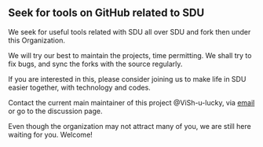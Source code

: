 ## Seek for tools on GitHub related to SDU

We seek for useful tools related with SDU all over SDU and fork then under this Organization.

We will try our best to maintain the projects, time permitting. We shall try to fix bugs, and sync the forks with the source regularly.

If you are interested in this, please consider joining us to make life in SDU easier together, with technology and codes.

Contact the current main maintainer of this project @ViSh-u-lucky, via [email](mailto:vs0323@asia.com) or go to the discussion page.

Even though the organization may not attract many of you, we are still here waiting for you. Welcome!
